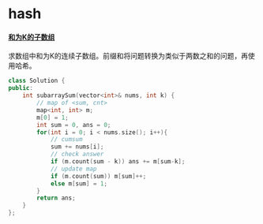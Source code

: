 # hash



#### [和为K的子数组](https://leetcode-cn.com/problems/subarray-sum-equals-k/)

求数组中和为K的连续子数组。前缀和将问题转换为类似于两数之和的问题，再使用哈希。

```cpp
class Solution {
public:
    int subarraySum(vector<int>& nums, int k) {
        // map of <sum, cnt>
        map<int, int> m;
        m[0] = 1;
        int sum = 0, ans = 0;
        for(int i = 0; i < nums.size(); i++){
            // cumsum
            sum += nums[i];
            // check answer
            if (m.count(sum - k)) ans += m[sum-k];
            // update map
            if (m.count(sum)) m[sum]++;
            else m[sum] = 1;
        }
        return ans;
    }
};
```

